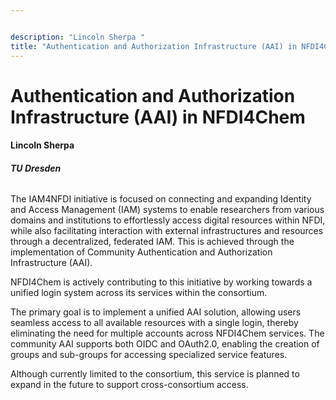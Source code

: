```yaml
---


description: "Lincoln Sherpa "
title: "Authentication and Authorization Infrastructure (AAI) in NFDI4Chem"
---
```


# Authentication and Authorization Infrastructure (AAI) in NFDI4Chem

#### Lincoln Sherpa 

##### TU Dresden

###### 


The IAM4NFDI initiative is focused on connecting and expanding Identity and Access Management (IAM) systems to enable researchers from various domains and institutions to effortlessly access digital resources within NFDI, while also facilitating interaction with external infrastructures and resources through a decentralized, federated IAM. This is achieved through the implementation of Community Authentication and Authorization Infrastructure (AAI).


NFDI4Chem is actively contributing to this initiative by working towards a unified login system across its services within the consortium.


The primary goal is to implement a unified AAI solution, allowing users seamless access to all available resources with a single login, thereby eliminating the need for multiple accounts across NFDI4Chem services. The community AAI supports both OIDC and OAuth2.0, enabling the creation of groups and sub-groups for accessing specialized service features.


Although currently limited to the consortium, this service is planned to expand in the future to support cross-consortium access.

